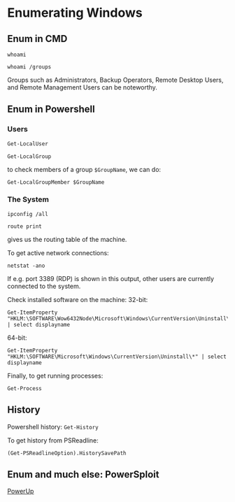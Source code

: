 # Enumerating Windows

## Enum in CMD

```
whoami
```

```
whoami /groups
```

Groups such as Administrators, Backup Operators, Remote Desktop Users, and Remote Management Users can be noteworthy.

## Enum in Powershell

### Users

```powershell
Get-LocalUser
```

```
Get-LocalGroup
```

to check members of a group `$GroupName`, we can do:
```
Get-LocalGroupMember $GroupName 
```

### The System

```
ipconfig /all
```

```
route print
```
gives us the routing table of the machine.

To get active network connections:

```
netstat -ano
```
If e.g. port 3389 (RDP) is shown in this output, other users are currently connected to the system.

Check installed software on the machine:
32-bit:
```
Get-ItemProperty "HKLM:\SOFTWARE\Wow6432Node\Microsoft\Windows\CurrentVersion\Uninstall\*" | select displayname

```
64-bit:
```
Get-ItemProperty "HKLM:\SOFTWARE\Microsoft\Windows\CurrentVersion\Uninstall\*" | select displayname
```
Finally, to get running processes:
```
Get-Process
```
## History

Powershell history: `Get-History`

To get history from PSReadline:
```
(Get-PSReadlineOption).HistorySavePath
```

## Enum and much else: PowerSploit


[PowerUp](https://github.com/PowerShellEmpire/PowerTools/blob/master/PowerUp/PowerUp.ps1)
